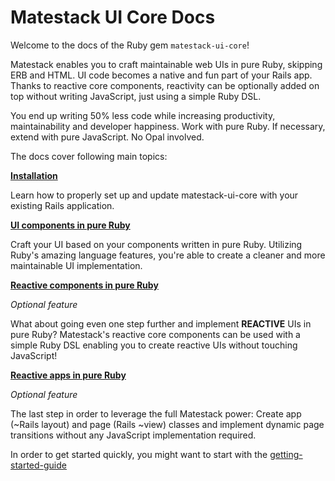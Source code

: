 # Matestack UI Core Docs

Welcome to the docs of the Ruby gem `matestack-ui-core`!

Matestack enables you to craft maintainable web UIs in pure Ruby, skipping ERB and HTML. UI code becomes a native and fun part of your Rails app. Thanks to reactive core components, reactivity can be optionally added on top without writing JavaScript, just using a simple Ruby DSL.

You end up writing 50% less code while increasing productivity, maintainability and developer happiness. Work with pure Ruby. If necessary, extend with pure JavaScript. No Opal involved.

The docs cover following main topics:

**[Installation](/docs/start/100-installation/)**

Learn how to properly set up and update matestack-ui-core with your existing Rails application.

**[UI components in pure Ruby](/docs/ui_components/README.md)**

Craft your UI based on your components written in pure Ruby. Utilizing Ruby's amazing language features, you're able to create a cleaner and more maintainable UI implementation.

**[Reactive components in pure Ruby](/docs/reactive_components/README.md)**

*Optional feature*

What about going even one step further and implement **REACTIVE** UIs in pure Ruby? Matestack's reactive core components can be used with a simple Ruby DSL enabling you to create reactive UIs without touching JavaScript!

**[Reactive apps in pure Ruby](/docs/reactive_apps/README.md)**

*Optional feature*

The last step in order to leverage the full Matestack power: Create app (~Rails layout) and page (Rails ~view) classes and implement dynamic page transitions without any JavaScript implementation required.

In order to get started quickly, you might want to start with the [getting-started-guide](/docs/start/150-getting_started)

